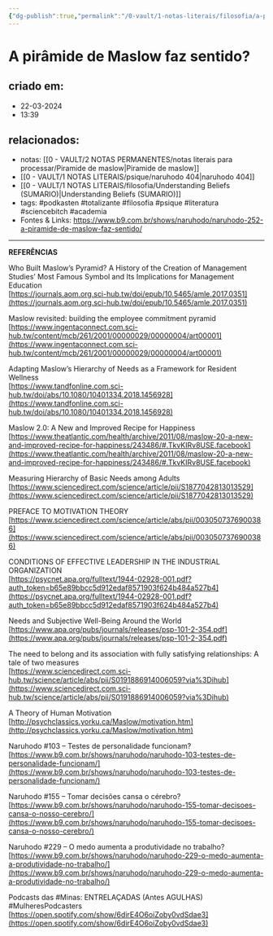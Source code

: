 ```yaml
---
{"dg-publish":true,"permalink":"/0-vault/1-notas-literais/filosofia/a-piramide-de-maslow-faz-sentido-naruhodo-252/","tags":["podkasten","totalizante","filosofia","psique","literatura","sciencebitch","academia",103,155,229,{"Minas":null},"MulheresPodcasters"],"dgHomeLink":true,"dgShowLocalGraph":true,"dgShowFileTree":true,"dgEnableSearch":true,"noteIcon":""}
---
```


# A pirâmide de Maslow faz sentido?

## criado em: 
- 22-03-2024
- 13:39
## relacionados:
- notas: [[0 - VAULT/2 NOTAS PERMANENTES/notas literais para processar/Piramide de maslow\|Piramide de maslow]]
- [[0 - VAULT/1 NOTAS LITERAIS/psique/naruhodo 404\|naruhodo 404]]
- [[0 - VAULT/1 NOTAS LITERAIS/filosofia/Understanding Beliefs (SUMARIO)\|Understanding Beliefs (SUMARIO)]]
- tags: #podkasten #totalizante #filosofia #psique #literatura #sciencebitch #academia
- Fontes & Links: https://www.b9.com.br/shows/naruhodo/naruhodo-252-a-piramide-de-maslow-faz-sentido/
---
**REFERÊNCIAS**

Who Built Maslow’s Pyramid? A History of the Creation of Management Studies’ Most Famous Symbol and Its Implications for Management Education  
[https://journals.aom.org.sci-hub.tw/doi/epub/10.5465/amle.2017.0351](https://journals.aom.org.sci-hub.tw/doi/epub/10.5465/amle.2017.0351)

Maslow revisited: building the employee commitment pyramid  
[https://www.ingentaconnect.com.sci-hub.tw/content/mcb/261/2001/00000029/00000004/art00001](https://www.ingentaconnect.com.sci-hub.tw/content/mcb/261/2001/00000029/00000004/art00001)

Adapting Maslow’s Hierarchy of Needs as a Framework for Resident Wellness  
[https://www.tandfonline.com.sci-hub.tw/doi/abs/10.1080/10401334.2018.1456928](https://www.tandfonline.com.sci-hub.tw/doi/abs/10.1080/10401334.2018.1456928)

Maslow 2.0: A New and Improved Recipe for Happiness  
[https://www.theatlantic.com/health/archive/2011/08/maslow-20-a-new-and-improved-recipe-for-happiness/243486/#.TkvKIRv8USE.facebook](https://www.theatlantic.com/health/archive/2011/08/maslow-20-a-new-and-improved-recipe-for-happiness/243486/#.TkvKIRv8USE.facebook)

Measuring Hierarchy of Basic Needs among Adults  
[https://www.sciencedirect.com/science/article/pii/S1877042813013529](https://www.sciencedirect.com/science/article/pii/S1877042813013529)

PREFACE TO MOTIVATION THEORY  
[https://www.sciencedirect.com/science/article/abs/pii/0030507376900386](https://www.sciencedirect.com/science/article/abs/pii/0030507376900386)

CONDITIONS OF EFFECTIVE LEADERSHIP IN THE INDUSTRIAL ORGANIZATION  
[https://psycnet.apa.org/fulltext/1944-02928-001.pdf?auth_token=b65e89bbcc5d912edaf8571903f624b484a527b4](https://psycnet.apa.org/fulltext/1944-02928-001.pdf?auth_token=b65e89bbcc5d912edaf8571903f624b484a527b4)

Needs and Subjective Well-Being Around the World  
[https://www.apa.org/pubs/journals/releases/psp-101-2-354.pdf](https://www.apa.org/pubs/journals/releases/psp-101-2-354.pdf)

The need to belong and its association with fully satisfying relationships: A tale of two measures  
[https://www.sciencedirect.com.sci-hub.tw/science/article/abs/pii/S0191886914006059?via%3Dihub](https://www.sciencedirect.com.sci-hub.tw/science/article/abs/pii/S0191886914006059?via%3Dihub)

A Theory of Human Motivation  
[http://psychclassics.yorku.ca/Maslow/motivation.htm](http://psychclassics.yorku.ca/Maslow/motivation.htm)

Naruhodo #103 – Testes de personalidade funcionam?  
[https://www.b9.com.br/shows/naruhodo/naruhodo-103-testes-de-personalidade-funcionam/](https://www.b9.com.br/shows/naruhodo/naruhodo-103-testes-de-personalidade-funcionam/)

Naruhodo #155 – Tomar decisões cansa o cérebro?  
[https://www.b9.com.br/shows/naruhodo/naruhodo-155-tomar-decisoes-cansa-o-nosso-cerebro/](https://www.b9.com.br/shows/naruhodo/naruhodo-155-tomar-decisoes-cansa-o-nosso-cerebro/)

Naruhodo #229 – O medo aumenta a produtividade no trabalho?  
[https://www.b9.com.br/shows/naruhodo/naruhodo-229-o-medo-aumenta-a-produtividade-no-trabalho/](https://www.b9.com.br/shows/naruhodo/naruhodo-229-o-medo-aumenta-a-produtividade-no-trabalho/)

Podcasts das #Minas: ENTRELAÇADAS (Antes AGULHAS)  
#MulheresPodcasters  
[https://open.spotify.com/show/6dirE4O6oiZoby0vdSdae3](https://open.spotify.com/show/6dirE4O6oiZoby0vdSdae3)
